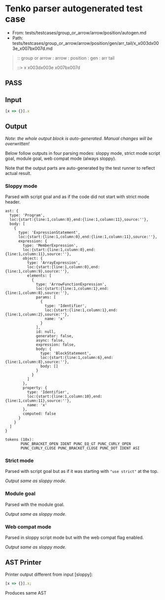 # Tenko parser autogenerated test case

- From: tests/testcases/group_or_arrow/arrow/position/autogen.md
- Path: tests/testcases/group_or_arrow/arrow/position/gen/arr_tail/x_x003dx003e_x007bx007d.md

> :: group or arrow : arrow : position : gen : arr tail
>
> ::> x x003dx003e x007bx007d
## PASS

## Input

`````js
[x => {}].x
`````

## Output

_Note: the whole output block is auto-generated. Manual changes will be overwritten!_

Below follow outputs in four parsing modes: sloppy mode, strict mode script goal, module goal, web compat mode (always sloppy).

Note that the output parts are auto-generated by the test runner to reflect actual result.

### Sloppy mode

Parsed with script goal and as if the code did not start with strict mode header.

`````
ast: {
  type: 'Program',
  loc:{start:{line:1,column:0},end:{line:1,column:11},source:''},
  body: [
    {
      type: 'ExpressionStatement',
      loc:{start:{line:1,column:0},end:{line:1,column:11},source:''},
      expression: {
        type: 'MemberExpression',
        loc:{start:{line:1,column:0},end:{line:1,column:11},source:''},
        object: {
          type: 'ArrayExpression',
          loc:{start:{line:1,column:0},end:{line:1,column:9},source:''},
          elements: [
            {
              type: 'ArrowFunctionExpression',
              loc:{start:{line:1,column:1},end:{line:1,column:8},source:''},
              params: [
                {
                  type: 'Identifier',
                  loc:{start:{line:1,column:1},end:{line:1,column:2},source:''},
                  name: 'x'
                }
              ],
              id: null,
              generator: false,
              async: false,
              expression: false,
              body: {
                type: 'BlockStatement',
                loc:{start:{line:1,column:6},end:{line:1,column:8},source:''},
                body: []
              }
            }
          ]
        },
        property: {
          type: 'Identifier',
          loc:{start:{line:1,column:10},end:{line:1,column:11},source:''},
          name: 'x'
        },
        computed: false
      }
    }
  ]
}

tokens (10x):
       PUNC_BRACKET_OPEN IDENT PUNC_EQ_GT PUNC_CURLY_OPEN
       PUNC_CURLY_CLOSE PUNC_BRACKET_CLOSE PUNC_DOT IDENT ASI
`````

### Strict mode

Parsed with script goal but as if it was starting with `"use strict"` at the top.

_Output same as sloppy mode._

### Module goal

Parsed with the module goal.

_Output same as sloppy mode._

### Web compat mode

Parsed in sloppy script mode but with the web compat flag enabled.

_Output same as sloppy mode._

## AST Printer

Printer output different from input [sloppy]:

````js
[x => {}].x;
````

Produces same AST

